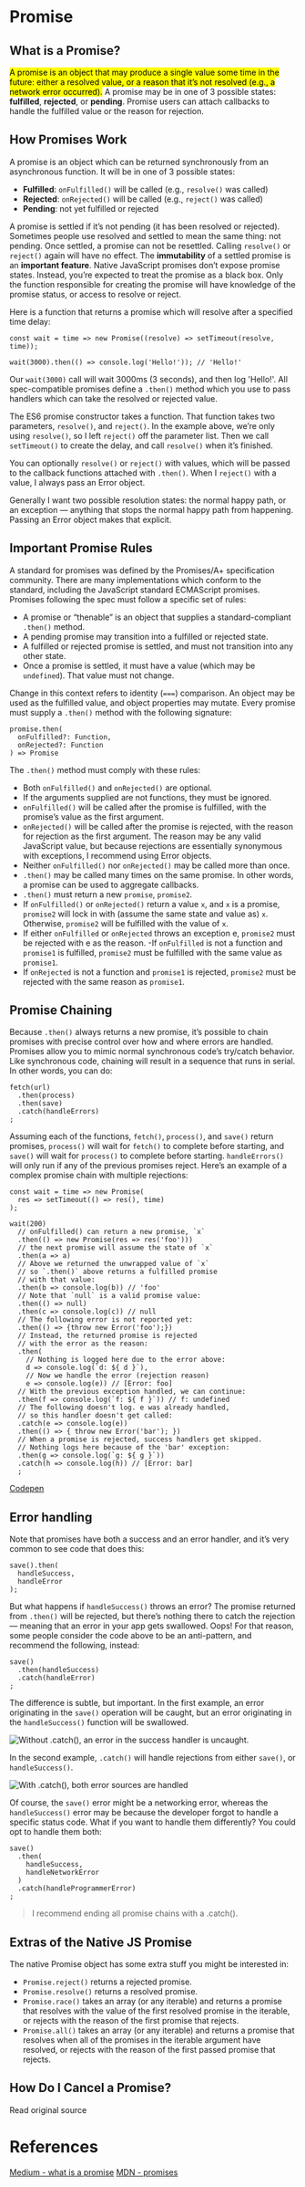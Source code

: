 # Promise

## What is a Promise?

<mark>A promise is an object that may produce a single value some time in the future: either a resolved value, or a reason that it’s not resolved (e.g., a network error occurred).</mark> A promise may be in one of 3 possible states: **fulfilled**, **rejected**, or **pending**. Promise users can attach callbacks to handle the fulfilled value or the reason for rejection.

## How Promises Work

A promise is an object which can be returned synchronously from an asynchronous function. It will be in one of 3 possible states:

- **Fulfilled**: `onFulfilled()` will be called (e.g., `resolve()` was called)
- **Rejected**: `onRejected()` will be called (e.g., `reject()` was called)
- **Pending**: not yet fulfilled or rejected

A promise is settled if it’s not pending (it has been resolved or rejected). Sometimes people use resolved and settled to mean the same thing: not pending.
Once settled, a promise can not be resettled. Calling `resolve()` or `reject()` again will have no effect. The **immutability** of a settled promise is an **important feature**.
Native JavaScript promises don’t expose promise states. Instead, you’re expected to treat the promise as a black box. Only the function responsible for creating the promise will have knowledge of the promise status, or access to resolve or reject.

Here is a function that returns a promise which will resolve after a specified time delay:

```
const wait = time => new Promise((resolve) => setTimeout(resolve, time));

wait(3000).then(() => console.log('Hello!')); // 'Hello!'
```

Our `wait(3000)` call will wait 3000ms (3 seconds), and then log 'Hello!'. All spec-compatible promises define a `.then()` method which you use to pass handlers which can take the resolved or rejected value.

The ES6 promise constructor takes a function. That function takes two parameters, `resolve()`, and `reject()`. In the example above, we’re only using `resolve()`, so I left `reject()` off the parameter list. Then we call `setTimeout()` to create the delay, and call `resolve()` when it’s finished.

You can optionally `resolve()` or `reject()` with values, which will be passed to the callback functions attached with `.then()`.
When I `reject()` with a value, I always pass an Error object.

Generally I want two possible resolution states: the normal happy path, or an exception — anything that stops the normal happy path from happening. Passing an Error object makes that explicit.

## Important Promise Rules

A standard for promises was defined by the Promises/A+ specification community. There are many implementations which conform to the standard, including the JavaScript standard ECMAScript promises.
Promises following the spec must follow a specific set of rules:

- A promise or “thenable” is an object that supplies a standard-compliant `.then()` method.
- A pending promise may transition into a fulfilled or rejected state.
- A fulfilled or rejected promise is settled, and must not transition into any other state.
- Once a promise is settled, it must have a value (which may be `undefined`). That value must not change.

Change in this context refers to identity (`===`) comparison. An object may be used as the fulfilled value, and object properties may mutate.
Every promise must supply a `.then()` method with the following signature:

```
promise.then(
  onFulfilled?: Function,
  onRejected?: Function
) => Promise
```

The `.then()` method must comply with these rules:

- Both `onFulfilled()` and `onRejected()` are optional.
- If the arguments supplied are not functions, they must be ignored.
- `onFulfilled()` will be called after the promise is fulfilled, with the promise’s value as the first argument.
- `onRejected()` will be called after the promise is rejected, with the reason for rejection as the first argument. The reason may be any valid JavaScript value, but because rejections are essentially synonymous with exceptions, I recommend using Error objects.
- Neither `onFulfilled()` nor `onRejected()` may be called more than once.
- `.then()` may be called many times on the same promise. In other words, a promise can be used to aggregate callbacks.
- `.then()` must return a new `promise`, `promise2`.
- If `onFulfilled()` or `onRejected()` return a value `x`, and `x` is a promise, `promise2` will lock in with (assume the same state and value as) `x`. Otherwise, `promise2` will be fulfilled with the value of `x`.
- If either `onFulfilled` or `onRejected` throws an exception e, `promise2` must be rejected with e as the reason.
  -If `onFulfilled` is not a function and `promise1` is fulfilled, `promise2` must be fulfilled with the same value as `promise1`.
- If `onRejected` is not a function and `promise1` is rejected, `promise2` must be rejected with the same reason as `promise1`.

## Promise Chaining

Because `.then()` always returns a new promise, it’s possible to chain promises with precise control over how and where errors are handled. Promises allow you to mimic normal synchronous code’s try/catch behavior.
Like synchronous code, chaining will result in a sequence that runs in serial. In other words, you can do:

```
fetch(url)
  .then(process)
  .then(save)
  .catch(handleErrors)
;
```

Assuming each of the functions, `fetch()`, `process()`, and `save()` return promises, `process()` will wait for `fetch()` to complete before starting, and `save()` will wait for `process()` to complete before starting. `handleErrors()` will only run if any of the previous promises reject.
Here’s an example of a complex promise chain with multiple rejections:

```
const wait = time => new Promise(
  res => setTimeout(() => res(), time)
);

wait(200)
  // onFulfilled() can return a new promise, `x`
  .then(() => new Promise(res => res('foo')))
  // the next promise will assume the state of `x`
  .then(a => a)
  // Above we returned the unwrapped value of `x`
  // so `.then()` above returns a fulfilled promise
  // with that value:
  .then(b => console.log(b)) // 'foo'
  // Note that `null` is a valid promise value:
  .then(() => null)
  .then(c => console.log(c)) // null
  // The following error is not reported yet:
  .then(() => {throw new Error('foo');})
  // Instead, the returned promise is rejected
  // with the error as the reason:
  .then(
    // Nothing is logged here due to the error above:
    d => console.log(`d: ${ d }`),
    // Now we handle the error (rejection reason)
    e => console.log(e)) // [Error: foo]
  // With the previous exception handled, we can continue:
  .then(f => console.log(`f: ${ f }`)) // f: undefined
  // The following doesn't log. e was already handled,
  // so this handler doesn't get called:
  .catch(e => console.log(e))
  .then(() => { throw new Error('bar'); })
  // When a promise is rejected, success handlers get skipped.
  // Nothing logs here because of the 'bar' exception:
  .then(g => console.log(`g: ${ g }`))
  .catch(h => console.log(h)) // [Error: bar]
  ;
```

[Codepen](https://codepen.io/ericelliott/pen/MJmqgN?editors=0012)

## Error handling

Note that promises have both a success and an error handler, and it’s very common to see code that does this:

```
save().then(
  handleSuccess,
  handleError
);
```

But what happens if `handleSuccess()` throws an error? The promise returned from `.then()` will be rejected, but there’s nothing there to catch the rejection — meaning that an error in your app gets swallowed. Oops!
For that reason, some people consider the code above to be an anti-pattern, and recommend the following, instead:

```
save()
  .then(handleSuccess)
  .catch(handleError)
;
```

The difference is subtle, but important. In the first example, an error originating in the `save()` operation will be caught, but an error originating in the `handleSuccess()` function will be swallowed.

![Without .catch(), an error in the success handler is uncaught.](https://miro.medium.com/max/600/1*5Z_vNz6xHn9mjTgvrqa2Aw.png)

In the second example, `.catch()` will handle rejections from either `save()`, or `handleSuccess()`.

![With .catch(), both error sources are handled](https://miro.medium.com/max/600/1*vRaV9sYpYKdxBj3Ld7KM1Q.png)

Of course, the `save()` error might be a networking error, whereas the `handleSuccess()` error may be because the developer forgot to handle a specific status code. What if you want to handle them differently? You could opt to handle them both:

```
save()
  .then(
    handleSuccess,
    handleNetworkError
  )
  .catch(handleProgrammerError)
;
```

> I recommend ending all promise chains with a .catch().

## Extras of the Native JS Promise

The native Promise object has some extra stuff you might be interested in:

- `Promise.reject()` returns a rejected promise.
- `Promise.resolve()` returns a resolved promise.
- `Promise.race()` takes an array (or any iterable) and returns a promise that resolves with the value of the first resolved promise in the iterable, or rejects with the reason of the first promise that rejects.
- `Promise.all()` takes an array (or any iterable) and returns a promise that resolves when all of the promises in the iterable argument have resolved, or rejects with the reason of the first passed promise that rejects.

## How Do I Cancel a Promise?

Read original source

# References

[Medium - what is a promise](https://medium.com/javascript-scene/master-the-javascript-interview-what-is-a-promise-27fc71e77261)
[MDN - promises](https://developer.mozilla.org/en-US/docs/Web/JavaScript/Reference/Global_Objects/Promise)
